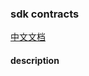### sdk contracts

[中文文档](https://github.com/moongaminglib/columbus-sdk-contracts)

#### description
